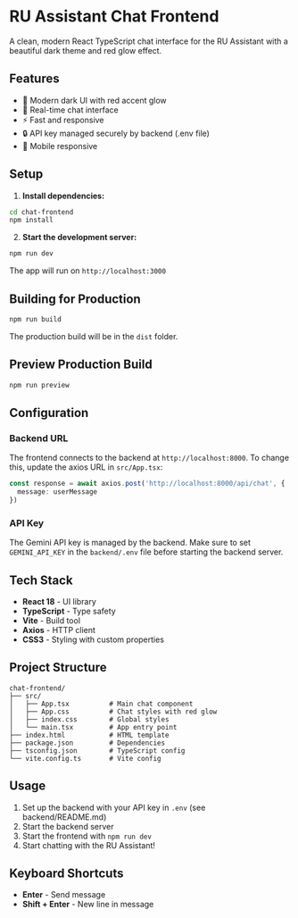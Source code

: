 # RU Assistant Chat Frontend

A clean, modern React TypeScript chat interface for the RU Assistant with a beautiful dark theme and red glow effect.

## Features

- 🎨 Modern dark UI with red accent glow
- 💬 Real-time chat interface
- ⚡ Fast and responsive
- 🔒 API key managed securely by backend (.env file)
- 📱 Mobile responsive

## Setup

1. **Install dependencies:**
```bash
cd chat-frontend
npm install
```

2. **Start the development server:**
```bash
npm run dev
```

The app will run on `http://localhost:3000`

## Building for Production

```bash
npm run build
```

The production build will be in the `dist` folder.

## Preview Production Build

```bash
npm run preview
```

## Configuration

### Backend URL

The frontend connects to the backend at `http://localhost:8000`. To change this, update the axios URL in `src/App.tsx`:

```typescript
const response = await axios.post('http://localhost:8000/api/chat', {
  message: userMessage
})
```

### API Key

The Gemini API key is managed by the backend. Make sure to set `GEMINI_API_KEY` in the `backend/.env` file before starting the backend server.

## Tech Stack

- **React 18** - UI library
- **TypeScript** - Type safety
- **Vite** - Build tool
- **Axios** - HTTP client
- **CSS3** - Styling with custom properties

## Project Structure

```
chat-frontend/
├── src/
│   ├── App.tsx          # Main chat component
│   ├── App.css          # Chat styles with red glow
│   ├── index.css        # Global styles
│   └── main.tsx         # App entry point
├── index.html           # HTML template
├── package.json         # Dependencies
├── tsconfig.json        # TypeScript config
└── vite.config.ts       # Vite config
```

## Usage

1. Set up the backend with your API key in `.env` (see backend/README.md)
2. Start the backend server
3. Start the frontend with `npm run dev`
4. Start chatting with the RU Assistant!

## Keyboard Shortcuts

- **Enter** - Send message
- **Shift + Enter** - New line in message
